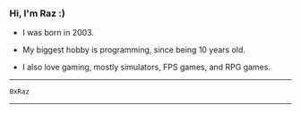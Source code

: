 ### Hi, I'm Raz :)

* I was born in 2003.

* My biggest hobby is programming, since being 10 years old.

* I also love gaming, mostly simulators, FPS games, and RPG games.

***
```0xRaz```
***
